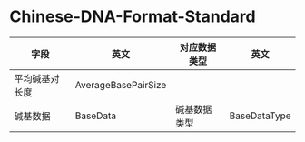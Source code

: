 # Chinese-DNA-Format-Standard
|字段|英文|对应数据类型|英文|
|-----|-----|-----|-----|
|平均碱基对长度|AverageBasePairSize|		||
|碱基数据|BaseData|	碱基数据类型|	BaseDataType|

